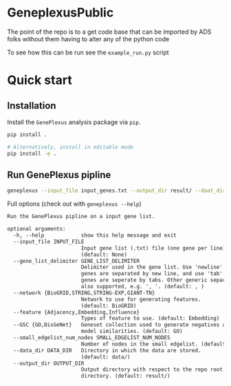 # GeneplexusPublic
The point of the repo is to a get code base that can be imported by ADS folks without them having to alter any of the python code

To see how this can be run see the `example_run.py` script

# Quick start

## Installation

Install the ``GenePlexus`` analysis package via ``pip``.

```bash
pip install .

# Alternatively, install in editable mode
pip install -e .
```

## Run GenePlexus pipline

```bash
geneplexus --input_file input_genes.txt --output_dir result/ --daat_dir data/
```

Full options (check out with ``geneplexus --help``)

```txt
Run the GenePlexus pipline on a input gene list.

optional arguments:
  -h, --help            show this help message and exit
  --input_file INPUT_FILE
                        Input gene list (.txt) file (one gene per line).
                        (default: None)
  --gene_list_delimiter GENE_LIST_DELIMITER
                        Delimiter used in the gene list. Use 'newline' if the
                        genes are separated by new line, and use 'tab' if the
                        genes are seperate by tabs. Other generic separator are
                        also supported, e.g. ', '. (default: , )
  --network {BioGRID,STRING,STRING-EXP,GIANT-TN}
                        Network to use for generating features.
                        (default: BioGRID)
  --feature {Adjacency,Embedding,Influence}
                        Types of feature to use. (default: Embedding)
  --GSC {GO,DisGeNet}   Geneset collection used to generate negatives and the
                        model similarities. (default: GO)
  --small_edgelist_num_nodes SMALL_EDGELIST_NUM_NODES
                        Number of nodes in the small edgelist. (default: 50)
  --data_dir DATA_DIR   Directory in which the data are stored.
                        (default: data/)
  --output_dir OUTPUT_DIR
                        Output directory with respect to the repo root
                        directory. (default: result/)
```
